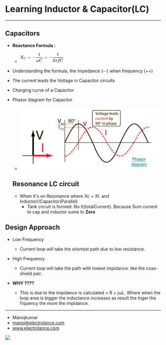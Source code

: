 # Learning Inductor & Capacitor(LC)
***
## Capacitors
* **Reactance Formula :**
  * ![](https://raw.githubusercontent.com/manoj153/LearnElectronics-P-/master/reactanceFormula.png)
* Understanding the formula, the impedance (--) when frequency (++)
* The current leads the Voltage in Capacitor circuits

* Charging curve of a Capacitor
* Phasor diagram for Capacitor
  * ![](https://raw.githubusercontent.com/manoj153/LearnElectronics-P-/master/vector-diagram-of-rlc-circuit-1.jpg)

  ## Resonance LC circuit
  * When it's on Resonance where Xc = Xl. and Inductor//Capacitor(Parallel)
    * Tank circuit is formed. No It(totalCurrent). Because Sum current to cap and inductor sums to **Zero**

## Design Approach 
* Low Frequency 
  * Current loop will take the shortest path due to low resistance. 
* High Frequency
  * Current loop will take the path with lowest impidance. like the coax-shield pair.
  
 * **WHY ????**
   * This is due to the impidance is calculated = R + jωL. Where when the loop area is bigger the inductance increases as result the higer the frquency the more the impidance.

***
  + Manojkumar
  + manoj@electrolance.com
  + www.electrolance.com

![](http://electrolance.com/img/logo-alt.png)
